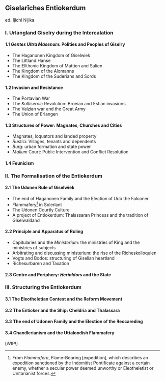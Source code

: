 ## Giselarîches Entiokerdum

ed. Ijichi Nijika

### I. Urlangland Giselry during the Intercalation

#### 1.1 *Gentes Ultra Masenum*: Polities and Peoples of Giselry

- The Haganonen Kingdom of Giselwiek
- The Littland Hanse
- The Ellthonic Kingdom of Mattien and Salien
- The Kingdom of the Alomanns
- The Kingdom of the Suderians and Sords

#### 1.2 Invasion and Resistance

- The Portavian War
- The *Kaltisernic* Revolution: Broeian and Estian invasions
- The Valzian war and the Great Army
- The Union of Erlangen

#### 1.3 Structures of Power: Magnates, Churches and Cities

- Magnates, loquators and landed property
- *Rustici*: Villages, tenants and dependents
- *Burg*: urban formation and state power
- *Mallum* Court: Public Intervention and Conflict Resolution

#### 1.4 Feunicism

### II. The Formalisation of the Entiokerdum

#### 2.1 The Udonen Rule of Giselwiek

- The end of Haganonen Family and the Election of Udo the Falconer
- Flammafery[^1] in Solerlant
- The Udonen Courtly Culture
- A project of Entiokerdum: Thalassaran Princess and the tradition of Giselwaldand

#### 2.2 Principle and Apparatus of Ruling

- Capitularies and the *Ministerium*: the ministries of King and the ministries of subjects
- Arbitrating and discussing ministerium: the rise of the Richeskolloquien
- Vogts and Bodos: structuring of Giselian heartland
- Richesurbaren and Taxation

#### 2.3 Centre and Periphery: *Herialdors* and the State

### III. Structuring the Entiokerdum

#### 3.1 The Eleotheletian Contest and the Reform Movement
#### 3.2 The Entioker and the Ship: Cheldria and Thalassara
#### 3.3 The end of Udonen Family and the Election of the Reccareding
#### 3.4 Chandlerianism and the Uttalondish Flammafery

[WIP!]

[^1]: From *Flammafera*, Flame-Bearing [expedition], which describes an expedition sanctioned by the Indomitist Pontificate against a certain enemy, whether a secular power deemed unworthy or Eleotheletist or Unitarianist forces.